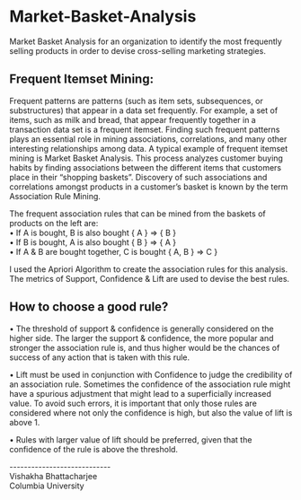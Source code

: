 # Market-Basket-Analysis
Market Basket Analysis for an organization to identify the most frequently selling products  in order to devise cross-selling marketing strategies.


## Frequent Itemset Mining:</br>
Frequent patterns are patterns (such as item sets, subsequences, or substructures) that appear in a data set frequently. For example, a set of items, such as milk and bread, that appear frequently together in a transaction data set is a frequent itemset. Finding such frequent patterns plays an essential role in mining associations, correlations, and many other interesting relationships among data. A typical example of frequent itemset mining is Market Basket Analysis. This process analyzes customer buying habits by finding associations between the different items that customers place in their “shopping baskets”. Discovery of such associations and correlations amongst products in a customer’s basket is known by the term Association Rule Mining.

The frequent association rules that can be mined from the baskets of products on the left are: </br>
• If A is bought, B is also bought { A } => { B } </br>
• If B is bought, A is also bought { B } => { A } </br>
• If A & B are bought together, C is bought { A, B } => C } </br>

I used the Apriori Algorithm to create the association rules for this analysis. The metrics of Support, Confidence & Lift are used to devise the best rules. </br>

## How to choose a good rule? </br>
• The threshold of support & confidence is generally considered on the higher side. The larger the support & confidence, the more popular and stronger the association rule is, and
thus higher would be the chances of success of any action that is taken with this rule. </br>

• Lift must be used in conjunction with Confidence to judge the credibility of an association rule. Sometimes the confidence of the association rule might have a spurious
adjustment that might lead to a superficially increased value. To avoid such errors, it is important that only those rules are considered where not only the confidence is high, but also the value of lift is above 1. </br>

• Rules with larger value of lift should be preferred, given that the confidence of the rule is above the threshold. </br>

---------------------------- </br>
Vishakha Bhattacharjee </br>
Columbia University

